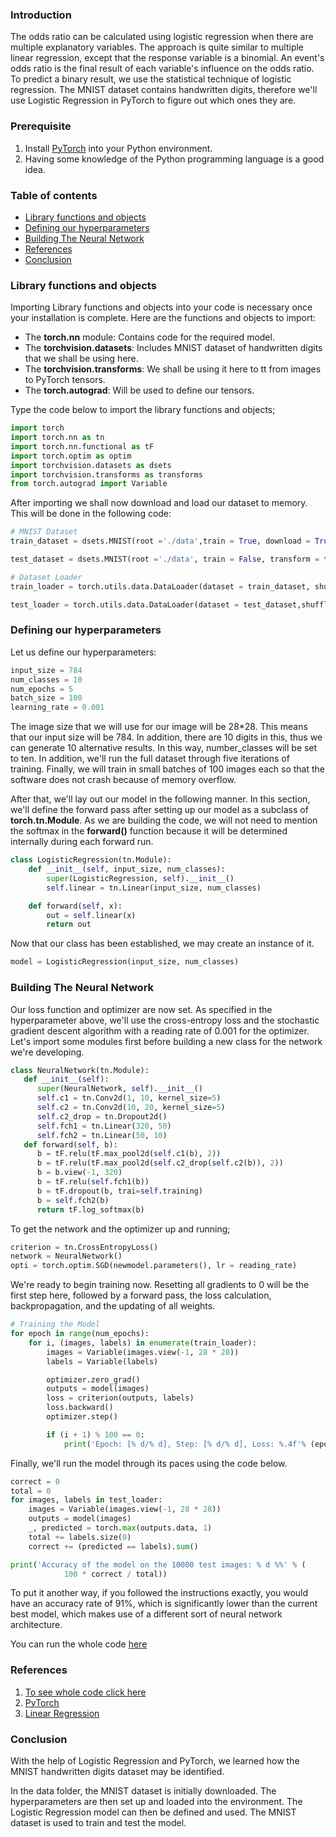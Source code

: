 ### Introduction
The odds ratio can be calculated using logistic regression when there are multiple explanatory variables. The approach is quite similar to multiple linear regression, except that the response variable is a binomial. An event's odds ratio is the final result of each variable's influence on the odds ratio.
To predict a binary result, we use the statistical technique of logistic regression. The MNIST dataset contains handwritten digits, therefore we'll use Logistic Regression in PyTorch to figure out which ones they are.
### Prerequisite
1. Install [PyTorch](https://pytorch.org/) into your Python environment.
2. Having some knowledge of the Python programming language is a good idea.
### Table of contents
- [Library functions and objects](#library-functions-and-objects)
- [Defining our hyperparameters](#defining-our-hyperparameters)
- [Building The Neural Network](#building-the-neural-network)
- [References ](#references )
- [Conclusion](#conclusion)
### Library functions and objects
Importing Library functions and objects into your code is necessary once your installation is complete.
Here are the functions and objects to import:

- The **torch.nn** module: Contains code for the required model.
- The **torchvision.datasets**: Includes MNIST dataset of handwritten digits that we shall be using here.
- The **torchvision.transforms**: We shall be using it here to tt from images to PyTorch tensors.
- The **torch.autograd**: Will be used to define our tensors.

Type the code below to import the library functions and objects;
```Python
import torch
import torch.nn as tn
import torch.nn.functional as tF
import torch.optim as optim
import torchvision.datasets as dsets
import torchvision.transforms as transforms
from torch.autograd import Variable

```
After importing we shall now download and load our dataset to memory. This will be done in the following code:
```Python
# MNIST Dataset 
train_dataset = dsets.MNIST(root ='./data',train = True, download = True)

test_dataset = dsets.MNIST(root ='./data', train = False, transform = transforms.ToTensor())

# Dataset Loader 
train_loader = torch.utils.data.DataLoader(dataset = train_dataset, shuffle = True)

test_loader = torch.utils.data.DataLoader(dataset = test_dataset,shuffle = False)
```
### Defining our hyperparameters
Let us define our hyperparameters:
```Python
input_size = 784
num_classes = 10
num_epochs = 5
batch_size = 100
learning_rate = 0.001

```
The image size that we will use for our image will be 28*28. This means that our input size will be 784. In addition, there are 10 digits in this, thus we can generate 10 alternative results. In this way, number_classes will be set to ten. In addition, we'll run the full dataset through five iterations of training. Finally, we will train in small batches of 100 images each so that the software does not crash because of memory overflow.

After that, we'll lay out our model in the following manner. In this section, we'll define the forward pass after setting up our model as a subclass of **torch.tn.Module**. As we are building the code, we will not need to mention the softmax in the **forward()** function because it will be determined internally during each forward run.
```Python
class LogisticRegression(tn.Module):
	def __init__(self, input_size, num_classes):
		super(LogisticRegression, self).__init__()
		self.linear = tn.Linear(input_size, num_classes)

	def forward(self, x):
		out = self.linear(x)
		return out
```
Now that our class has been established, we may create an instance of it.
```Python
model = LogisticRegression(input_size, num_classes)
```
### Building The Neural Network
Our loss function and optimizer are now set. As specified in the hyperparameter above, we'll use the cross-entropy loss and the stochastic gradient descent algorithm with a reading rate of 0.001 for the optimizer.
Let's import some modules first before building a new class for the network we're developing.
```python
class NeuralNetwork(tn.Module):
   def __init__(self):
      super(NeuralNetwork, self).__init__()
      self.c1 = tn.Conv2d(1, 10, kernel_size=5)
      self.c2 = tn.Conv2d(10, 20, kernel_size=5)
      self.c2_drop = tn.Dropout2d()
      self.fch1 = tn.Linear(320, 50)
      self.fch2 = tn.Linear(50, 10)
   def forward(self, b):
      b = tF.relu(tF.max_pool2d(self.c1(b), 2))
      b = tF.relu(tF.max_pool2d(self.c2_drop(self.c2(b)), 2))
      b = b.view(-1, 320)
      b = tF.relu(self.fch1(b))
      b = tF.dropout(b, trai=self.training)
      b = self.fch2(b)
      return tF.log_softmax(b)
```
To get the network and the optimizer up and running;
```python
criterion = tn.CrossEntropyLoss()
network = NeuralNetwork()
opti = torch.optim.SGD(newmodel.parameters(), lr = reading_rate)
```
We're ready to begin training now. Resetting all gradients to 0 will be the first step here, followed by a forward pass, the loss calculation, backpropagation, and the updating of all weights.
```python
# Training the Model
for epoch in range(num_epochs):
	for i, (images, labels) in enumerate(train_loader):
		images = Variable(images.view(-1, 28 * 28))
		labels = Variable(labels)

		optimizer.zero_grad()
		outputs = model(images)
		loss = criterion(outputs, labels)
		loss.backward()
		optimizer.step()

		if (i + 1) % 100 == 0:
			print('Epoch: [% d/% d], Step: [% d/% d], Loss: %.4f'% (epoch + 1, num_epochs, i + 1, len(train_dataset) // batch_size, loss.data))
```
Finally, we'll run the model through its paces using the code below.
```Python
correct = 0
total = 0
for images, labels in test_loader:
	images = Variable(images.view(-1, 28 * 28))
	outputs = model(images)
	_, predicted = torch.max(outputs.data, 1)
	total += labels.size(0)
	correct += (predicted == labels).sum()

print('Accuracy of the model on the 10000 test images: % d %%' % (
			100 * correct / total))

```
To put it another way, if you followed the instructions exactly, you would have an accuracy rate of 91%, which is significantly lower than the current best model, which makes use of a different sort of neural network architecture.

You can run the whole code [here](https://colab.research.google.com/drive/1eL6a4_QxAZxqLV83vJOsLkPF09hYwThn?usp=sharing)
### References 
1. [To see whole code click here](https://colab.research.google.com/drive/1eL6a4_QxAZxqLV83vJOsLkPF09hYwThn?usp=sharing)
2. [PyTorch](https://drive.google.com/drive/folders/0B41Zbb4c8HVyUndGdGdJSXd5d3M?resourcekey=0-s90CYmIbmbqbO1Mvtwmlog)
3. [Linear Regression](https://machinelearningmastery.com/linear-regression-for-machine-learning/)
### Conclusion
With the help of Logistic Regression and PyTorch, we learned how the MNIST handwritten digits dataset may be identified.

In the data folder, the MNIST dataset is initially downloaded. The hyperparameters are then set up and loaded into the environment. The Logistic Regression model can then be defined and used. The MNIST dataset is used to train and test the model.
